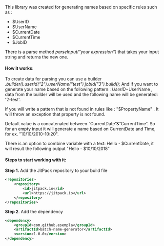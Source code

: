 This library was created for generating names based on specific rules such as :

- $UserID
- $UserName
- $CurrentDate
- $CurrentTime
- $JobID

There is a parse method *parseInput("your expression")* that takes your input string and returns the new one. 

#### How it works:
To create data for parsing you can use a builder *.builder().userId("2").userName("test").jobId("3").build();*
And if you want to generate your name based on the following pattern : $UserID-$UserName , data from the builder will be used and the following name will be generated: '2-test'.

If you will write a pattern that is not found in rules like : "$PropertyName" . 
It will throw an exception that property is not found. 

Default value is a concatenated between “CurrentDate”&”CurrentTime”. So for an empty input it will generate a name based on CurrentDate and Time, for ex. "10/10/2010-10:20". 

There is an option to combine variable with a text:
Hello - $CurrentDate, it will result the following output "Hello - $10/10/2018"

#### Steps to start working with it:

**Step 1.** Add the JitPack repository to your build file

```xml
<repositories>
	<repository>
	    <id>jitpack.io</id>
	    <url>https://jitpack.io</url>
	</repository>
</repositories>
```


**Step 2**. Add the dependency
```xml
<dependency>
    <groupId>com.github.esempla</groupId>
    <artifactId>batch-name-generator</artifactId>
    <version>1.0.0</version>
</dependency>
```